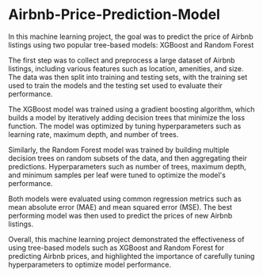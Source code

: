 # Airbnb-Price-Prediction-Model
In this machine learning project, the goal was to predict the price of Airbnb listings using two popular tree-based models: XGBoost and Random Forest 

The first step was to collect and preprocess a large dataset of Airbnb listings, including various features such as location, amenities, and size. The data was then split into training and testing sets, with the training set used to train the models and the testing set used to evaluate their performance.

The XGBoost model was trained using a gradient boosting algorithm, which builds a model by iteratively adding decision trees that minimize the loss function. The model was optimized by tuning hyperparameters such as learning rate, maximum depth, and number of trees.

Similarly, the Random Forest model was trained by building multiple decision trees on random subsets of the data, and then aggregating their predictions. Hyperparameters such as number of trees, maximum depth, and minimum samples per leaf were tuned to optimize the model's performance.

Both models were evaluated using common regression metrics such as mean absolute error (MAE) and mean squared error (MSE). The best performing model was then used to predict the prices of new Airbnb listings.

Overall, this machine learning project demonstrated the effectiveness of using tree-based models such as XGBoost and Random Forest for predicting Airbnb prices, and highlighted the importance of carefully tuning hyperparameters to optimize model performance.
